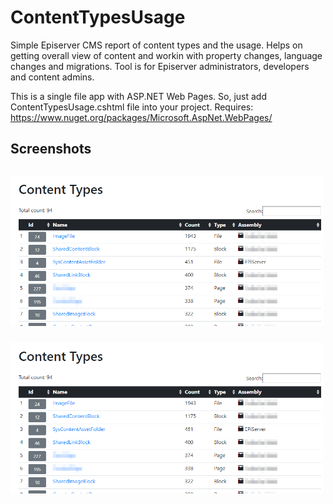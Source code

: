 <h1>ContentTypesUsage</h1>
Simple Episerver CMS report of content types and the usage. Helps on getting overall view of content and workin with property changes, language changes and migrations.
Tool is for Episerver administrators, developers and content admins.

This is a single file app with ASP.NET Web Pages. So, just add ContentTypesUsage.cshtml file into your project.
Requires: https://www.nuget.org/packages/Microsoft.AspNet.WebPages/

<h2>Screenshots<h2>

<p><img src="https://raw.githubusercontent.com/huilaaja/ContentTypesUsage/master/images/ContentTypesUsageReport1.png" width="500"/>

<p><img src="https://raw.githubusercontent.com/huilaaja/ContentTypesUsage/master/images/ContentTypesUsageReport1.png" width="500"/>